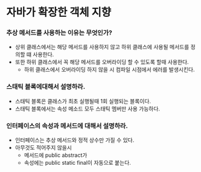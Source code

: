 # 자바가 확장한 객체 지향

### 추상 메서드를 사용하는 이유는 무엇인가?

- 상위 클래스에서는 해당 메서드를 사용하지 않고 하위 클래스에 사용될 메서드를 정의할 떄 사용한다.
- 또한 하위 클래스에서 꼭 해당 메서드를 오버라이딩 할 수 있도록 할때 사용한다.
    - 하위 클래스에서 오버라이딩 하지 않을 시 컴파일 시점에서 에러를 발생시킨다.

### 스태틱 블록에대해서 설명하라.

- 스태틱 블록은 클래스가 최초 실행될때 1회 실행되는 블록이다.
- 스태틱 블록에서는 속성 메소드 모두 스태틱 멤버만 사용 가능하다.

### 인터페이스의 속성과 메서드에 대해서 설명하라.

- 인터페이스는 추상 메서드와 정적 상수만 가질 수 있다.
- 아무것도 적어주지 않을시
    - 메서드에 public abstract가
    - 속성에는 public static final이 자동으로 붙는다.
